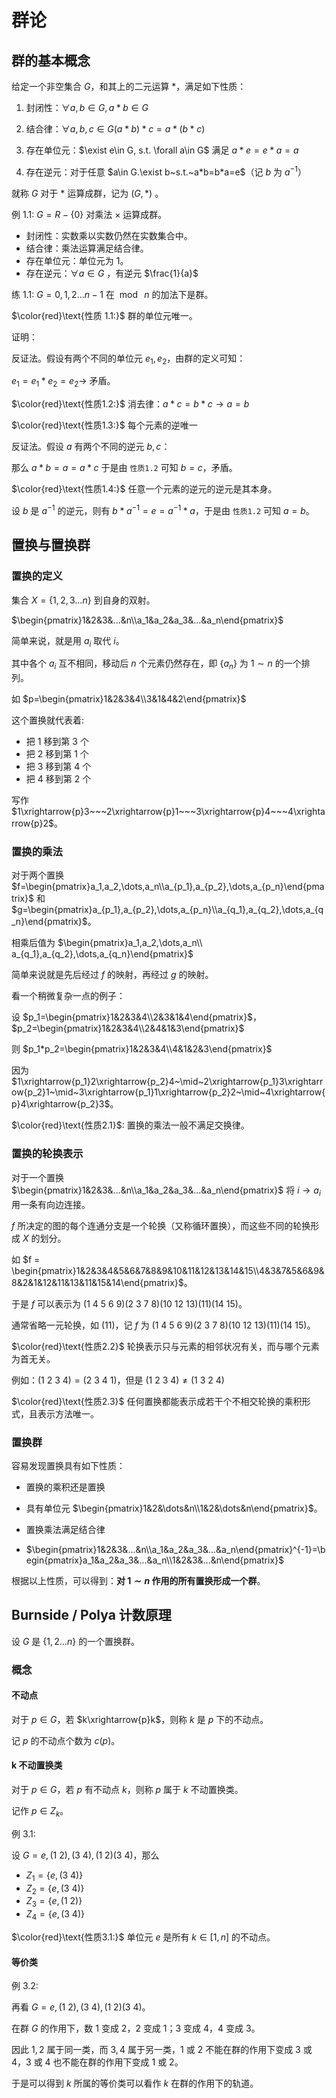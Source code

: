 # 群论

## 群的基本概念

给定一个非空集合 $G$，和其上的二元运算 $*$，满足如下性质：

1. 封闭性：$\forall a,b\in G, a*b\in G$

2. 结合律：$\forall a,b,c\in G(a*b)*c=a*(b*c)$

3. 存在单位元：$\exist e\in G, s.t. \forall a\in G$ 满足 $a*e=e*a=a$

4. 存在逆元：对于任意 $a\in G.\exist b~s.t.~a*b=b*a=e$（记 $b$ 为 $a^{-1}$）

就称 $G$ 对于 $*$ 运算成群，记为 $(G,*)$ 。

例 $1.1$: $G=R-\{0\}$ 对乘法 $\times$ 运算成群。

- 封闭性：实数乘以实数仍然在实数集合中。
- 结合律：乘法运算满足结合律。
- 存在单位元：单位元为 $1$。
- 存在逆元：$\forall a\in G$ ，有逆元 $\frac{1}{a}$

练 $1.1$: $G={0,1,2\dots n-1}$ 在 $\bmod~n$ 的加法下是群。

$\color{red}\text{性质 1.1:}$ 群的单位元唯一。

证明：

反证法。假设有两个不同的单位元 $e_1,e_2$，由群的定义可知：

$e_1=e_1*e_2=e_2\to$ 矛盾。

$\color{red}\text{性质1.2:}$ 消去律：$a*c=b*c\to a=b$

$\color{red}\text{性质1.3:}$ 每个元素的逆唯一

反证法。假设 $a$ 有两个不同的逆元 $b, c$：

那么 $a*b=a=a*c$ 于是由 `性质1.2` 可知 $b=c$，矛盾。

$\color{red}\text{性质1.4:}$ 任意一个元素的逆元的逆元是其本身。

设 $b$ 是 $a^{-1}$ 的逆元，则有 $b*a^{-1}=e=a^{-1}*a$，于是由 `性质1.2` 可知 $a=b$。

## 置换与置换群

### 置换的定义

集合 $X=\{1,2,3\dots n\}$ 到自身的双射。

$\begin{pmatrix}1&2&3&...&n\\a_1&a_2&a_3&...&a_n\end{pmatrix}$

简单来说，就是用 $a_i$ 取代 $i$。

其中各个 $a_i$ 互不相同，移动后 $n$ 个元素仍然存在，即 $\{a_n\}$ 为 $1\sim n$ 的一个排列。

如 $p=\begin{pmatrix}1&2&3&4\\3&1&4&2\end{pmatrix}$

这个置换就代表着:

- 把 $1$ 移到第 $3$ 个
- 把 $2$ 移到第 $1$ 个
- 把 $3$ 移到第 $4$ 个
- 把 $4$ 移到第 $2$ 个

写作 $1\xrightarrow{p}3~~~2\xrightarrow{p}1~~~3\xrightarrow{p}4~~~4\xrightarrow{p}2$。

### 置换的乘法

对于两个置换 $f=\begin{pmatrix}a_1,a_2,\dots,a_n\\a_{p_1},a_{p_2},\dots,a_{p_n}\end{pmatrix}$ 和 $g=\begin{pmatrix}a_{p_1},a_{p_2},\dots,a_{p_n}\\a_{q_1},a_{q_2},\dots,a_{q_n}\end{pmatrix}$。

相乘后值为 $\begin{pmatrix}a_1,a_2,\dots,a_n\\ a_{q_1},a_{q_2},\dots,a_{q_n}\end{pmatrix}$

简单来说就是先后经过 $f$ 的映射，再经过 $g$ 的映射。

看一个稍微复杂一点的例子：

设 $p_1=\begin{pmatrix}1&2&3&4\\2&3&1&4\end{pmatrix}$，$p_2=\begin{pmatrix}1&2&3&4\\2&4&1&3\end{pmatrix}$

则 $p_1*p_2=\begin{pmatrix}1&2&3&4\\4&1&2&3\end{pmatrix}$

因为 $1\xrightarrow{p_1}2\xrightarrow{p_2}4~\mid~2\xrightarrow{p_1}3\xrightarrow{p_2}1~\mid~3\xrightarrow{p_1}1\xrightarrow{p_2}2~\mid~4\xrightarrow{p}4\xrightarrow{p_2}3$。

$\color{red}\text{性质2.1}$: 置换的乘法一般不满足交换律。

### 置换的轮换表示

对于一个置换 $\begin{pmatrix}1&2&3&...&n\\a_1&a_2&a_3&...&a_n\end{pmatrix}$ 将 $i\to a_i$ 用一条有向边连接。

$f$ 所决定的图的每个连通分支是一个轮换（又称循环置换），而这些不同的轮换形成 $X$ 的划分。

如 $f = \begin{pmatrix}1&2&3&4&5&6&7&8&9&10&11&12&13&14&15\\4&3&7&5&6&9&8&2&1&12&11&13&11&15&14\end{pmatrix}$。

于是 $f$ 可以表示为 $(1~4~5~6~9)(2~3~7~8)(10~12~13)(11)(14~15)$。

通常省略一元轮换，如 $(11)$，记 $f$ 为 $(1~4~5~6~9)(2~3~7~8)(10~12~13)(11)(14~15)$。

$\color{red}\text{性质2.2}$ 轮换表示只与元素的相邻状况有关，而与哪个元素为首无关。

例如：$(1~2~3~4)=(2~3~4~1)$，但是 $(1~2~3~4)\neq(1~3~2~4)$

$\color{red}\text{性质2.3}$ 任何置换都能表示成若干个不相交轮换的乘积形式，且表示方法唯一。

### 置换群

容易发现置换具有如下性质：

- 置换的乘积还是置换

- 具有单位元 $\begin{pmatrix}1&2&\dots&n\\1&2&\dots&n\end{pmatrix}$。

- 置换乘法满足结合律

- $\begin{pmatrix}1&2&3&...&n\\a_1&a_2&a_3&...&a_n\end{pmatrix}^{-1}=\begin{pmatrix}a_1&a_2&a_3&...&a_n\\1&2&3&...&n\end{pmatrix}$

根据以上性质，可以得到：**对 $1\sim n$ 作用的所有置换形成一个群**。

## Burnside / Polya 计数原理

设 $G$ 是 $\{1,2\dots n\}$ 的一个置换群。

### 概念

#### 不动点

对于 $p\in G$，若 $k\xrightarrow{p}k$，则称 $k$ 是 $p$ 下的不动点。

记 $p$ 的不动点个数为 $c(p)$。

#### k 不动置换类

对于 $p\in G$，若 $p$ 有不动点 $k$，则称 $p$ 属于 $k$ 不动置换类。

记作 $p\in Z_k$。

例 $3.1$:

设 $G={e, (1~2), (3~4), (1~2)(3~4)}$，那么

- $Z_1=\{e,(3~4)\}$
- $Z_2=\{e, (3~4)\}$
- $Z_3=\{e,(1~2)\}$
- $Z_4=\{e, (3~4)\}$

$\color{red}\text{性质3.1:}$ 单位元 $e$ 是所有 $k\in[1, n]$ 的不动点。

#### 等价类

例 $3.2$:

再看 $G={e, (1~2), (3~4), (1~2)(3~4)}$。

在群 $G$ 的作用下，数 $1$ 变成 $2$，$2$ 变成 $1$；$3$ 变成 $4$，$4$ 变成 $3$。

因此 $1, 2$ 属于同一类，而 $3, 4$ 属于另一类，$1$ 或 $2$ 不能在群的作用下变成 $3$ 或 $4$，$3$ 或 $4$ 也不能在群的作用下变成 $1$ 或 $2$。

于是可以得到 $k$ 所属的等价类可以看作 $k$ 在群的作用下的轨道。

